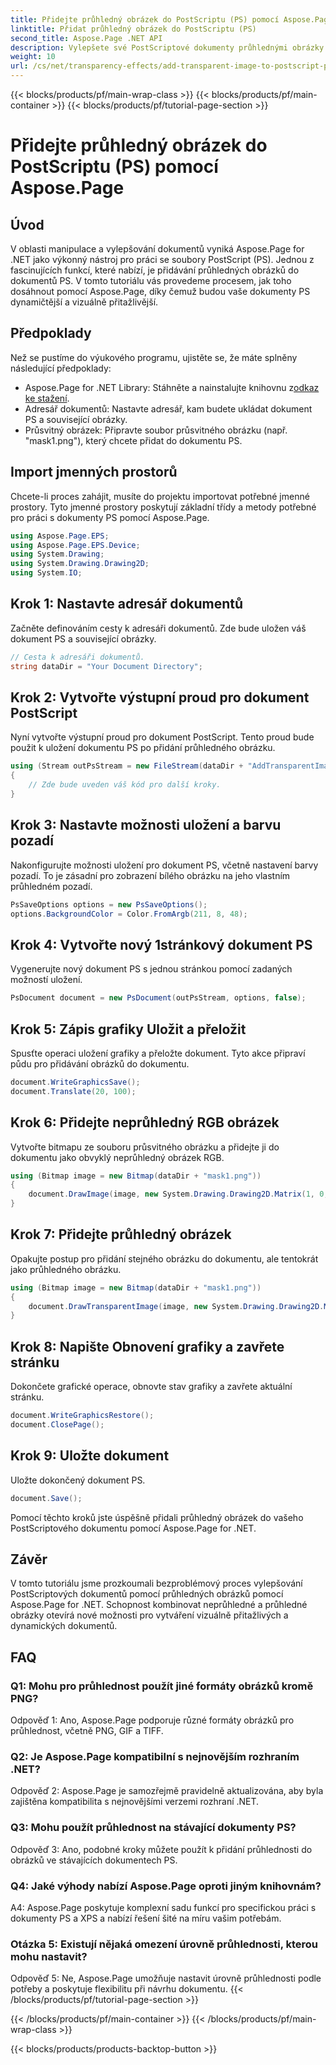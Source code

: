 ```yaml
---
title: Přidejte průhledný obrázek do PostScriptu (PS) pomocí Aspose.Page
linktitle: Přidat průhledný obrázek do PostScriptu (PS)
second_title: Aspose.Page .NET API
description: Vylepšete své PostScriptové dokumenty průhlednými obrázky pomocí Aspose.Page for .NET. Postupujte podle našeho podrobného průvodce pro dynamické a vizuálně přitažlivé výsledky.
weight: 10
url: /cs/net/transparency-effects/add-transparent-image-to-postscript-ps/
---
```


{{< blocks/products/pf/main-wrap-class >}}
{{< blocks/products/pf/main-container >}}
{{< blocks/products/pf/tutorial-page-section >}}

# Přidejte průhledný obrázek do PostScriptu (PS) pomocí Aspose.Page

## Úvod

V oblasti manipulace a vylepšování dokumentů vyniká Aspose.Page for .NET jako výkonný nástroj pro práci se soubory PostScript (PS). Jednou z fascinujících funkcí, které nabízí, je přidávání průhledných obrázků do dokumentů PS. V tomto tutoriálu vás provedeme procesem, jak toho dosáhnout pomocí Aspose.Page, díky čemuž budou vaše dokumenty PS dynamičtější a vizuálně přitažlivější.

## Předpoklady

Než se pustíme do výukového programu, ujistěte se, že máte splněny následující předpoklady:

-  Aspose.Page for .NET Library: Stáhněte a nainstalujte knihovnu z[odkaz ke stažení](https://releases.aspose.com/page/net/).
- Adresář dokumentů: Nastavte adresář, kam budete ukládat dokument PS a související obrázky.
- Průsvitný obrázek: Připravte soubor průsvitného obrázku (např. "mask1.png"), který chcete přidat do dokumentu PS.

## Import jmenných prostorů

Chcete-li proces zahájit, musíte do projektu importovat potřebné jmenné prostory. Tyto jmenné prostory poskytují základní třídy a metody potřebné pro práci s dokumenty PS pomocí Aspose.Page.

```csharp
using Aspose.Page.EPS;
using Aspose.Page.EPS.Device;
using System.Drawing;
using System.Drawing.Drawing2D;
using System.IO;
```

## Krok 1: Nastavte adresář dokumentů

Začněte definováním cesty k adresáři dokumentů. Zde bude uložen váš dokument PS a související obrázky.

```csharp
// Cesta k adresáři dokumentů.
string dataDir = "Your Document Directory";
```

## Krok 2: Vytvořte výstupní proud pro dokument PostScript

Nyní vytvořte výstupní proud pro dokument PostScript. Tento proud bude použit k uložení dokumentu PS po přidání průhledného obrázku.

```csharp
using (Stream outPsStream = new FileStream(dataDir + "AddTransparentImage_outPS.ps", FileMode.Create))
{
    // Zde bude uveden váš kód pro další kroky.
}
```

## Krok 3: Nastavte možnosti uložení a barvu pozadí

Nakonfigurujte možnosti uložení pro dokument PS, včetně nastavení barvy pozadí. To je zásadní pro zobrazení bílého obrázku na jeho vlastním průhledném pozadí.

```csharp
PsSaveOptions options = new PsSaveOptions();
options.BackgroundColor = Color.FromArgb(211, 8, 48);
```

## Krok 4: Vytvořte nový 1stránkový dokument PS

Vygenerujte nový dokument PS s jednou stránkou pomocí zadaných možností uložení.

```csharp
PsDocument document = new PsDocument(outPsStream, options, false);
```

## Krok 5: Zápis grafiky Uložit a přeložit

Spusťte operaci uložení grafiky a přeložte dokument. Tyto akce připraví půdu pro přidávání obrázků do dokumentu.

```csharp
document.WriteGraphicsSave();
document.Translate(20, 100);
```

## Krok 6: Přidejte neprůhledný RGB obrázek

Vytvořte bitmapu ze souboru průsvitného obrázku a přidejte ji do dokumentu jako obvyklý neprůhledný obrázek RGB.

```csharp
using (Bitmap image = new Bitmap(dataDir + "mask1.png"))
{
    document.DrawImage(image, new System.Drawing.Drawing2D.Matrix(1, 0, 0, 1, 100, 0), Color.Empty);
}
```

## Krok 7: Přidejte průhledný obrázek

Opakujte postup pro přidání stejného obrázku do dokumentu, ale tentokrát jako průhledného obrázku.

```csharp
using (Bitmap image = new Bitmap(dataDir + "mask1.png"))
{
    document.DrawTransparentImage(image, new System.Drawing.Drawing2D.Matrix(1, 0, 0, 1, 350, 0), 255);
}
```

## Krok 8: Napište Obnovení grafiky a zavřete stránku

Dokončete grafické operace, obnovte stav grafiky a zavřete aktuální stránku.

```csharp
document.WriteGraphicsRestore();
document.ClosePage();
```

## Krok 9: Uložte dokument

Uložte dokončený dokument PS.

```csharp
document.Save();
```

Pomocí těchto kroků jste úspěšně přidali průhledný obrázek do vašeho PostScriptového dokumentu pomocí Aspose.Page for .NET.

## Závěr

V tomto tutoriálu jsme prozkoumali bezproblémový proces vylepšování PostScriptových dokumentů pomocí průhledných obrázků pomocí Aspose.Page for .NET. Schopnost kombinovat neprůhledné a průhledné obrázky otevírá nové možnosti pro vytváření vizuálně přitažlivých a dynamických dokumentů.

## FAQ

### Q1: Mohu pro průhlednost použít jiné formáty obrázků kromě PNG?

Odpověď 1: Ano, Aspose.Page podporuje různé formáty obrázků pro průhlednost, včetně PNG, GIF a TIFF.

### Q2: Je Aspose.Page kompatibilní s nejnovějším rozhraním .NET?

Odpověď 2: Aspose.Page je samozřejmě pravidelně aktualizována, aby byla zajištěna kompatibilita s nejnovějšími verzemi rozhraní .NET.

### Q3: Mohu použít průhlednost na stávající dokumenty PS?

Odpověď 3: Ano, podobné kroky můžete použít k přidání průhlednosti do obrázků ve stávajících dokumentech PS.

### Q4: Jaké výhody nabízí Aspose.Page oproti jiným knihovnám?

A4: Aspose.Page poskytuje komplexní sadu funkcí pro specifickou práci s dokumenty PS a XPS a nabízí řešení šité na míru vašim potřebám.

### Otázka 5: Existují nějaká omezení úrovně průhlednosti, kterou mohu nastavit?

Odpověď 5: Ne, Aspose.Page umožňuje nastavit úrovně průhlednosti podle potřeby a poskytuje flexibilitu při návrhu dokumentu.
{{< /blocks/products/pf/tutorial-page-section >}}

{{< /blocks/products/pf/main-container >}}
{{< /blocks/products/pf/main-wrap-class >}}

{{< blocks/products/products-backtop-button >}}
